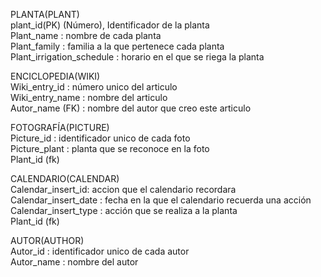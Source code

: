PLANTA(PLANT)   
  plant_id(PK) (Número), Identificador de la planta  
  Plant_name : nombre de cada planta  
  Plant_family : familia a la que pertenece cada planta  
  Plant_irrigation_schedule : horario en el que se riega la planta  
  
ENCICLOPEDIA(WIKI)  
  Wiki_entry_id : número unico del articulo  
  Wiki_entry_name : nombre del articulo  
  Autor_name (FK) : nombre del autor que creo este articulo  

FOTOGRAFÍA(PICTURE)  
  Picture_id : identificador unico de cada foto  
  Picture_plant : planta que se reconoce en la foto  
  Plant_id (fk)   

CALENDARIO(CALENDAR)  
  Calendar_insert_id: accion que el calendario recordara  
  Calendar_insert_date : fecha en la que el calendario recuerda una acción  
  Calendar_insert_type : acción que se realiza a la planta  
  Plant_id (fk) 

AUTOR(AUTHOR)  
  Autor_id : identificador unico de cada autor  
  Autor_name : nombre del autor  
